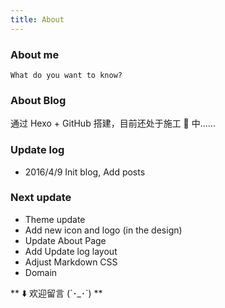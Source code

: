 ```yaml
---
title: About
---
```


### About me

`What do you want to know?`

### About Blog

通过 Hexo + GitHub 搭建，目前还处于施工 🚧 中......

### Update log

- 2016/4/9
Init blog, Add posts

### Next update

- Theme update
- Add new icon and logo (in the design)
- Update About Page
- Add Update log layout
- Adjust Markdown CSS
- Domain

** ⬇️ 欢迎留言 (´･\_･\`) **
